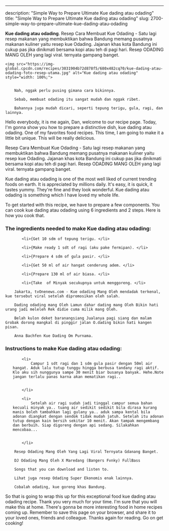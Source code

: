 ---
description: "Simple Way to Prepare Ultimate Kue dading atau odading"
title: "Simple Way to Prepare Ultimate Kue dading atau odading"
slug: 2700-simple-way-to-prepare-ultimate-kue-dading-atau-odading

<p>
	<strong>Kue dading atau odading</strong>. 
	Resep Cara Membuat Kue Odading - Satu lagi resep makanan yang membuktikan bahwa Bandung memang pusatnya makanan kuliner yaitu resep kue Odading. Jajanan khas kota Bandung ini cukup pas jika dinikmati bersama kopi atau teh di pagi hari. Resep ODADING MANG OLEH yang lagi viral. ternyata gampang banget.
</p>
<p>
	
	<img src="https://img-global.cpcdn.com/recipes/3031904b72d878f5/680x482cq70/kue-dading-atau-odading-foto-resep-utama.jpg" alt="Kue dading atau odading" style="width: 100%;">
	
	
		Nah, nggak perlu pusing gimana cara bikinnya.
	
		Sebab, membuat odading itu sangat mudah dan nggak ribet.
	
		Bahannya juga mudah dicari, seperti tepung terigu, gula, ragi, dan lainnya.
	
</p>
<p>
	Hello everybody, it is me again, Dan, welcome to our recipe page. Today, I'm gonna show you how to prepare a distinctive dish, kue dading atau odading. One of my favorites food recipes. This time, I am going to make it a little bit unique. This will be really delicious.
</p>
	
<p>
	Resep Cara Membuat Kue Odading - Satu lagi resep makanan yang membuktikan bahwa Bandung memang pusatnya makanan kuliner yaitu resep kue Odading. Jajanan khas kota Bandung ini cukup pas jika dinikmati bersama kopi atau teh di pagi hari. Resep ODADING MANG OLEH yang lagi viral. ternyata gampang banget.
</p>
<p>
	Kue dading atau odading is one of the most well liked of current trending foods on earth. It is appreciated by millions daily. It's easy, it is quick, it tastes yummy. They're fine and they look wonderful. Kue dading atau odading is something which I have loved my whole life.
</p>

<p>
To get started with this recipe, we have to prepare a few components. You can cook kue dading atau odading using 6 ingredients and 2 steps. Here is how you cook that.
</p>

<h3>The ingredients needed to make Kue dading atau odading:</h3>

<ol>
	
		<li>{Get 10 sdm of tepung terigu. </li>
	
		<li>{Make ready 1 sdt of ragi (aku pake fermipan). </li>
	
		<li>{Prepare 4 sdm of gula pasir. </li>
	
		<li>{Get 50 ml of air hangat cenderung adem. </li>
	
		<li>{Prepare 130 ml of air biasa. </li>
	
		<li>{Take  of Minyak secukupnya untuk menggoreng. </li>
	
</ol>
<p>
	
		Jakarta, tvOnenews.com - Kue odading Mang Oleh mendadak terkenal, kue tersebut viral setelah dipromosikan oleh salah.
	
		Dading odading mang Oleh Lamun dahar dading mang Oleh Bikin hati urang jadi meleleh Rek didie cuma milik mang Oleh.
	
		Belah kulon deket baranangsiang Jualanya pagi siang dan malam Grobak dorong mangkal di pinggir jalan O.dading bikin hati kangen pisan.
	
		Anna Bachfen Kue Dading Om Purnama.
	
</p>

<h3>Instructions to make Kue dading atau odading:</h3>

<ol>
	
		<li>
			Campur 1 sdt ragi dan 1 sdm gula pasir dengan 50ml air hangat. Aduk lalu tutup tunggu hingga berbusa tandany ragi aktif. Klo aku sih nunggunya sampe 30 menit biar busanya banyak. Hehe.Note jangan terlalu panas karna akan mematikan ragi..
			
			
		</li>
	
		<li>
			Setelah air ragi sudah jadi tinggal campur semua bahan kecuali minyak ya.. tuang air sedikit sedikit bila dirasa kurang manis boleh tambahkan lagi gulany ya.. aduk sampa kental bila adonan diangkat dengan sendok tidak mudah jatuh. Setelah itu adonan tutup dengan kain bersih sekitar 10 menit. Akan tampak mengembang dan berbuih. Siap digoreng dengan api sedang. Silakahkan mencobaa...
			
			
		</li>
	
</ol>

<p>
	
		Resep Odading Mang Oleh Yang Lagi Viral Ternyata Gdanang Banget.
	
		DJ Odading Mang Oleh X Maredang (Bangers Fvnky) FullBass
	
		Songs that you can download and listen to.
	
		Lihat juga resep Odading Super Ekonomis enak lainnya.
	
		Cobalah odading, kue goreng khas Bandung.
	
</p>

<p>
	So that is going to wrap this up for this exceptional food kue dading atau odading recipe. Thank you very much for your time. I'm sure that you will make this at home. There's gonna be more interesting food in home recipes coming up. Remember to save this page on your browser, and share it to your loved ones, friends and colleague. Thanks again for reading. Go on get cooking!
</p>
